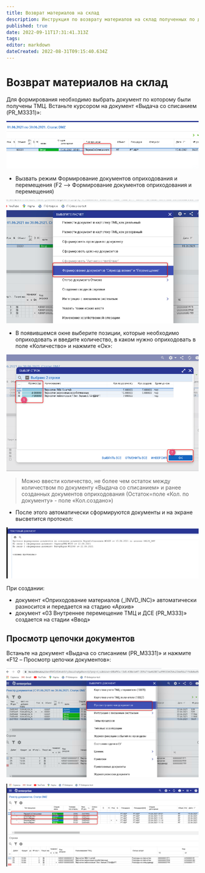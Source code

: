 ```yaml
---
title: Возврат материалов на склад
description: Инструкция по возврату материалов на склад полученных по документу выдачи со списанием
published: true
date: 2022-09-11T17:31:41.313Z
tags: 
editor: markdown
dateCreated: 2022-08-31T09:15:40.634Z
---
```


# Возврат материалов на склад

Для формирования необходимо выбрать документ по которому были получены ТМЦ. Встаньте курсором на документ «Выдача со списанием (PR\_M3331)»:

![](<../../../assets/1 (87).png>)

* Вызвать режим Формирование документов оприходования и перемещения (F2 –> Формирование документов оприходования и перемещения)

![](<../../../assets/2 (44).png>)

* В появившемся окне выберите позиции, которые необходимо оприходовать и введите количество, в каком нужно оприходовать в поле «Количество» и нажмите «Ок»:

![](<../../../assets/3 (37).png>)

>Можно ввести количество, не более чем остаток между количеством по документу «Выдача со списанием» и ранее созданных документов оприходования (Остаток=поле «Кол. по документу» - поле «Кол.создано»)

* После этого автоматически сформируются документы и на экране высветится протокол:

![](<../../../assets/4 (47).png>)

При создании:

* документ «Оприходование материалов (\_INVD\_INC)» автоматически разносится и передается на стадию «Архив»
* документ «03 Внутреннее перемещение ТМЦ и ДСЕ (PR\_M333)» создается на стадии «Ввод»

## Просмотр цепочки документов

Встаньте на документ «Выдача со списанием (PR\_M3331)» и нажмите «F12 – Просмотр цепочки документов»:

![](<../../../assets/5 (33).png>)

![](<../../../assets/6 (35).png>)

